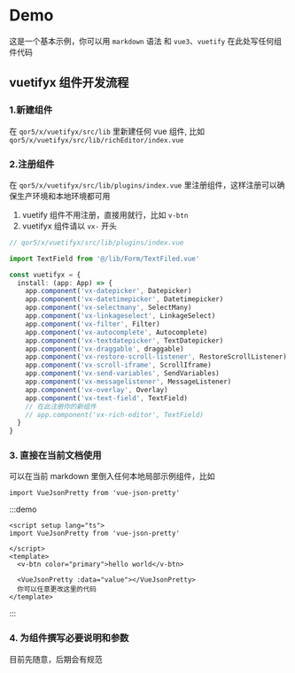 # Demo

这是一个基本示例，你可以用 `markdown` 语法 和 `vue3`、`vuetify` 在此处写任何组件代码


## vuetifyx 组件开发流程

### 1.新建组件
在 `qor5/x/vuetifyx/src/lib` 里新建任何 vue 组件, 比如 `qor5/x/vuetifyx/src/lib/richEditor/index.vue`

### 2.注册组件
在 `qor5/x/vuetifyx/src/lib/plugins/index.vue` 里注册组件，这样注册可以确保生产环境和本地环境都可用

1. vuetify 组件不用注册，直接用就行，比如 `v-btn`
2. vuetifyx 组件请以 `vx-` 开头

```ts
// qor5/x/vuetifyx/src/lib/plugins/index.vue

import TextField from '@/lib/Form/TextFiled.vue'

const vuetifyx = {
  install: (app: App) => {
    app.component('vx-datepicker', Datepicker)
    app.component('vx-datetimepicker', Datetimepicker)
    app.component('vx-selectmany', SelectMany)
    app.component('vx-linkageselect', LinkageSelect)
    app.component('vx-filter', Filter)
    app.component('vx-autocomplete', Autocomplete)
    app.component('vx-textdatepicker', TextDatepicker)
    app.component('vx-draggable', draggable)
    app.component('vx-restore-scroll-listener', RestoreScrollListener)
    app.component('vx-scroll-iframe', ScrollIframe)
    app.component('vx-send-variables', SendVariables)
    app.component('vx-messagelistener', MessageListener)
    app.component('vx-overlay', Overlay)
    app.component('vx-text-field', TextField)
    // 在此注册你的新组件
    // app.component('vx-rich-editor', TextField)
  }
}
```

### 3. 直接在当前文档使用

可以在当前 markdown 里倒入任何本地局部示例组件，比如 

`import VueJsonPretty from 'vue-json-pretty'`

:::demo

```vue
<script setup lang="ts">
import VueJsonPretty from 'vue-json-pretty'

</script>
<template>
  <v-btn color="primary">hello world</v-btn>

  <VueJsonPretty :data="value"></VueJsonPretty>
  你可以任意更改这里的代码
</template>
```

<style scoped></style>
:::

### 4. 为组件撰写必要说明和参数
目前先随意，后期会有规范